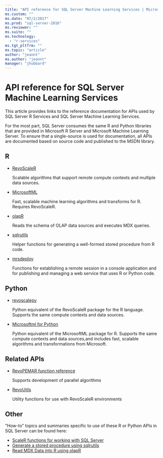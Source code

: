 ```yaml
---
title: "API reference for SQL Server Machine Learning Services | Microsoft Docs"
ms.custom: ""
ms.date: "07/2/2017"
ms.prod: "sql-server-2016"
ms.reviewer: ""
ms.suite: ""
ms.technology: 
  - "r-services"
ms.tgt_pltfrm: ""
ms.topic: "article"
author: "jeannt"
ms.author: "jeannt"
manager: "jhubbard"
---
```


# API reference for SQL Server Machine Learning Services

This article provides links to the reference documentation for APIs used by SQL Server R Services and SQL Server Machine Learning Services.

For the most part, SQL Server consumes the same R and Python libraries that are provided in Microsoft R Server and Microsoft Machine Learning Server. To ensure that a single-source is used for documentation, all APIs are documented based on source code and published to the MSDN library.

## R

+ [RevoScaleR](https://docs.microsoft.com/r-server/r-reference/revoscaler/revoscaler)

    Scalable algorithms that support remote compute contexts and multiple data sources.

+ [MicrosoftML](https://docs.microsoft.com/r-server/r-reference/microsoftml/microsoftml-package)

    Fast, scalable machine learning algorithms and transforms for R. Requires RevoScaleR.

+ [olapR](https://docs.microsoft.com/r-server/r-reference/olapr/olapr)

   Reads the schema of OLAP data sources and executes MDX queries.

+ [sqlrutils](https://docs.microsoft.com/r-server/r-reference/sqlrutils/sqlrutils)

    Helper functions for generating a well-formed stored procedure from R code.

+ [mrsdeploy](https://docs.microsoft.com/r-server/r-reference/mrsdeploy/mrsdeploy-package)

   Functions for establishing a remote session in a console application and for publishing and managing a web service that uses R or Python code.

## Python

+ [revoscalepy](https://docs.microsoft.com/r-server/python-reference/revoscalepy/revoscalepy-package)

    Python equivalent of the RevoScaleR package for the R language. Supports the same compute contexts and data sources.

+ [Microsoftml for Python](https://docs.microsoft.com/r-server/python-reference/microsoftml/microsoftml-package)

    Python equivalent of the MicrosoftML package for R. Supports the same compute contexts and data sources,and includes fast, scalable algorithms and transformations from Microsoft.

## Related APIs

+ [RevoPEMAR function reference](https://docs.microsoft.com/r-server/r-reference/revopemar/pemar)

    Supports development of parallel algorithms

+ [RevoUtils](https://docs.microsoft.com/r-server/r-reference/revoutils/revoutils)

    Utility functions for use with RevoScaleR environments

## Other

"How-to" topics and summaries specific to use of these R or Python APIs in SQL Server can be found here:

+ [ScaleR functions for working with SQL Server](scaler-functions-for-working-with-sql-server-data.md)
+ [Generate a stored procedure using sqlrutils](generating-an-r-stored-procedure-for-r-code-using-the-sqlrutils-package.md)
+ [Read MDX Data into R using olapR](how-to-create-mdx-queries-using-olapr.md)
